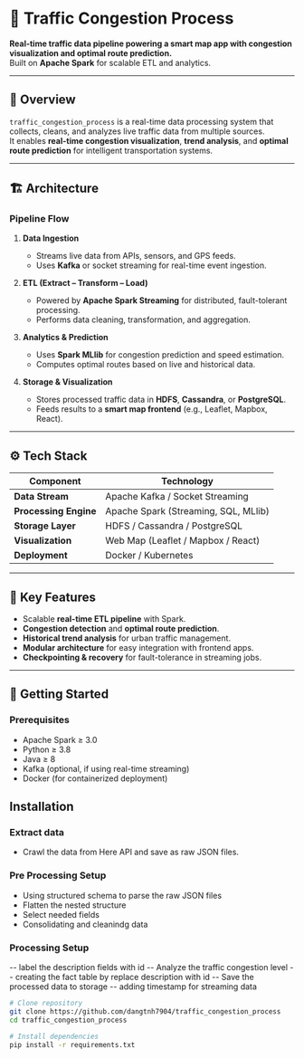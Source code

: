 # 🚦 Traffic Congestion Process

**Real-time traffic data pipeline powering a smart map app with congestion visualization and optimal route prediction.**  
Built on **Apache Spark** for scalable ETL and analytics.

---

## 📘 Overview

`traffic_congestion_process` is a real-time data processing system that collects, cleans, and analyzes live traffic data from multiple sources.  
It enables **real-time congestion visualization**, **trend analysis**, and **optimal route prediction** for intelligent transportation systems.

---

## 🏗️ Architecture

### Pipeline Flow

1. **Data Ingestion**
   - Streams live data from APIs, sensors, and GPS feeds.
   - Uses **Kafka** or socket streaming for real-time event ingestion.

2. **ETL (Extract – Transform – Load)**
   - Powered by **Apache Spark Streaming** for distributed, fault-tolerant processing.
   - Performs data cleaning, transformation, and aggregation.

3. **Analytics & Prediction**
   - Uses **Spark MLlib** for congestion prediction and speed estimation.
   - Computes optimal routes based on live and historical data.

4. **Storage & Visualization**
   - Stores processed traffic data in **HDFS**, **Cassandra**, or **PostgreSQL**.
   - Feeds results to a **smart map frontend** (e.g., Leaflet, Mapbox, React).

---

## ⚙️ Tech Stack

| Component | Technology |
|------------|-------------|
| **Data Stream** | Apache Kafka / Socket Streaming |
| **Processing Engine** | Apache Spark (Streaming, SQL, MLlib) |
| **Storage Layer** | HDFS / Cassandra / PostgreSQL |
| **Visualization** | Web Map (Leaflet / Mapbox / React) |
| **Deployment** | Docker / Kubernetes |

---

## 🧠 Key Features

- Scalable **real-time ETL pipeline** with Spark.  
- **Congestion detection** and **optimal route prediction**.  
- **Historical trend analysis** for urban traffic management.  
- **Modular architecture** for easy integration with frontend apps.  
- **Checkpointing & recovery** for fault-tolerance in streaming jobs.

---

## 🚀 Getting Started

### Prerequisites


- Apache Spark ≥ 3.0  
- Python ≥ 3.8  
- Java ≥ 8  
- Kafka (optional, if using real-time streaming)  
- Docker (for containerized deployment)

## Installation

### Extract data

- Crawl the data from Here API and save as raw JSON files.

### Pre Processing Setup

- Using structured schema to parse the raw JSON files
- Flatten the nested structure
- Select needed fields
- Consolidating and cleanindg data

### Processing Setup

-- label the description fields with id
-- Analyze the traffic congestion level
-- creating the fact table by replace description with id
-- Save the processed data to storage
-- adding timestamp for streaming data


```bash
# Clone repository
git clone https://github.com/dangtnh7904/traffic_congestion_process
cd traffic_congestion_process

# Install dependencies
pip install -r requirements.txt

